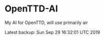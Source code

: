 # OpenTTD-AI
My AI for OpenTTD, will use primarily air

Latest backup: Sun Sep 29 16:32:01 UTC 2019
